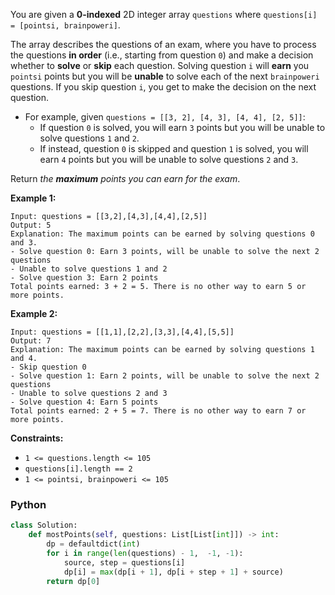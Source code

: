 You are given a  **0-indexed**  2D integer array  `questions`  where  `questions[i] = [pointsi, brainpoweri]`.

The array describes the questions of an exam, where you have to process the questions  **in order**  (i.e., starting from question  `0`) and make a decision whether to  **solve**  or  **skip**  each question. Solving question  `i`  will  **earn**  you  `pointsi`  points but you will be  **unable**  to solve each of the next  `brainpoweri`  questions. If you skip question  `i`, you get to make the decision on the next question.

-   For example, given  `questions = [[3, 2], [4, 3], [4, 4], [2, 5]]`:
    -   If question  `0`  is solved, you will earn  `3`  points but you will be unable to solve questions  `1`  and  `2`.
    -   If instead, question  `0`  is skipped and question  `1`  is solved, you will earn  `4`  points but you will be unable to solve questions  `2`  and  `3`.

Return  _the  **maximum**  points you can earn for the exam_.

**Example 1:**
```
Input: questions = [[3,2],[4,3],[4,4],[2,5]]
Output: 5
Explanation: The maximum points can be earned by solving questions 0 and 3.
- Solve question 0: Earn 3 points, will be unable to solve the next 2 questions
- Unable to solve questions 1 and 2
- Solve question 3: Earn 2 points
Total points earned: 3 + 2 = 5. There is no other way to earn 5 or more points.
```

**Example 2:**
```
Input: questions = [[1,1],[2,2],[3,3],[4,4],[5,5]]
Output: 7
Explanation: The maximum points can be earned by solving questions 1 and 4.
- Skip question 0
- Solve question 1: Earn 2 points, will be unable to solve the next 2 questions
- Unable to solve questions 2 and 3
- Solve question 4: Earn 5 points
Total points earned: 2 + 5 = 7. There is no other way to earn 7 or more points.
```

**Constraints:**

-   `1 <= questions.length <= 105`
-   `questions[i].length == 2`
-   `1 <= pointsi, brainpoweri <= 105`


### Python
```py
class Solution:
    def mostPoints(self, questions: List[List[int]]) -> int:
        dp = defaultdict(int)
        for i in range(len(questions) - 1,  -1, -1):
            source, step = questions[i]
            dp[i] = max(dp[i + 1], dp[i + step + 1] + source)
        return dp[0]
```